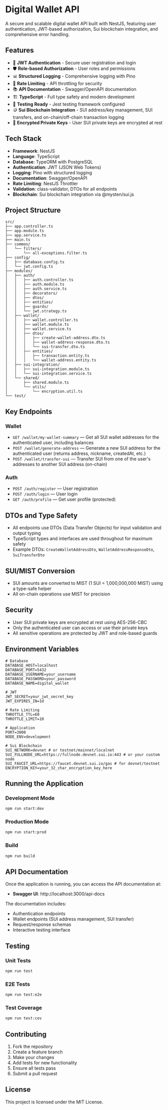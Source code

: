 # Digital Wallet API

A secure and scalable digital wallet API built with NestJS, featuring user authentication, JWT-based authorization, Sui blockchain integration, and comprehensive error handling.

## Features

- 🔐 **JWT Authentication** - Secure user registration and login
- 🛡️ **Role-based Authorization** - User roles and permissions
- 📊 **Structured Logging** - Comprehensive logging with Pino
- 🚀 **Rate Limiting** - API throttling for security
- 📚 **API Documentation** - Swagger/OpenAPI documentation
- 🏗️ **TypeScript** - Full type safety and modern development
- 🧪 **Testing Ready** - Jest testing framework configured
- 🪙 **Sui Blockchain Integration** - SUI address/key management, SUI transfers, and on-chain/off-chain transaction logging
- 🔑 **Encrypted Private Keys** - User SUI private keys are encrypted at rest

## Tech Stack

- **Framework**: NestJS
- **Language**: TypeScript
- **Database**: TypeORM with PostgreSQL
- **Authentication**: JWT (JSON Web Tokens)
- **Logging**: Pino with structured logging
- **Documentation**: Swagger/OpenAPI
- **Rate Limiting**: NestJS Throttler
- **Validation**: class-validator, DTOs for all endpoints
- **Blockchain**: Sui blockchain integration via @mysten/sui.js

## Project Structure

```
src/
├── app.controller.ts
├── app.module.ts
├── app.service.ts
├── main.ts
├── common/
│   └── filters/
│       └── all-exceptions.filter.ts
├── config/
│   ├── database.config.ts
│   └── jwt.config.ts
├── modules/
│   ├── auth/
│   │   ├── auth.controller.ts
│   │   ├── auth.module.ts
│   │   ├── auth.service.ts
│   │   ├── decorators/
│   │   ├── dtos/
│   │   ├── entities/
│   │   ├── guards/
│   │   └── jwt.strategy.ts
│   ├── wallet/
│   │   ├── wallet.controller.ts
│   │   ├── wallet.module.ts
│   │   ├── wallet.service.ts
│   │   ├── dtos/
│   │   │   ├── create-wallet-address.dto.ts
│   │   │   ├── wallet-address-response.dto.ts
│   │   │   └── sui-transfer.dto.ts
│   │   ├── entities/
│   │   │   ├── transaction.entity.ts
│   │   │   └── wallet-address.entity.ts
│   ├── sui-integration/
│   │   ├── sui-integration.module.ts
│   │   └── sui-integration.service.ts
│   └── shared/
│       ├── shared.module.ts
│       └── utils/
│           └── encryption.util.ts
└── test/
```

## Key Endpoints

### Wallet
- `GET /wallet/my-wallet-summary` — Get all SUI wallet addresses for the authenticated user, including balances
- `POST /wallet/generate-address` — Generate a new SUI address for the authenticated user (returns address, nickname, createdAt, etc.)
- `POST /wallet/transfer-sui` — Transfer SUI from one of the user's addresses to another SUI address (on-chain)

### Auth
- `POST /auth/register` — User registration
- `POST /auth/login` — User login
- `GET /auth/profile` — Get user profile (protected)

## DTOs and Type Safety
- All endpoints use DTOs (Data Transfer Objects) for input validation and output typing
- TypeScript types and interfaces are used throughout for maximum safety
- Example DTOs: `CreateWalletAddressDto`, `WalletAddressResponseDto`, `SuiTransferDto`

## SUI/MIST Conversion
- SUI amounts are converted to MIST (1 SUI = 1,000,000,000 MIST) using a type-safe helper
- All on-chain operations use MIST for precision

## Security
- User SUI private keys are encrypted at rest using AES-256-CBC
- Only the authenticated user can access or use their private keys
- All sensitive operations are protected by JWT and role-based guards

## Environment Variables

```
# Database
DATABASE_HOST=localhost
DATABASE_PORT=5432
DATABASE_USERNAME=your_username
DATABASE_PASSWORD=your_password
DATABASE_NAME=digital_wallet

# JWT
JWT_SECRET=your_jwt_secret_key
JWT_EXPIRES_IN=1d

# Rate Limiting
THROTTLE_TTL=60
THROTTLE_LIMIT=10

# Application
PORT=3000
NODE_ENV=development

# Sui Blockchain
SUI_NETWORK=devnet # or testnet/mainnet/localnet
SUI_FULLNODE_URL=https://fullnode.devnet.sui.io:443 # or your custom node
SUI_FAUCET_URL=https://faucet.devnet.sui.io/gas # for devnet/testnet
ENCRYPTION_KEY=your_32_char_encryption_key_here
```

## Running the Application

### Development Mode
```bash
npm run start:dev
```

### Production Mode
```bash
npm run start:prod
```

### Build
```bash
npm run build
```

## API Documentation

Once the application is running, you can access the API documentation at:

- **Swagger UI**: http://localhost:3000/api-docs

The documentation includes:
- Authentication endpoints
- Wallet endpoints (SUI address management, SUI transfer)
- Request/response schemas
- Interactive testing interface

## Testing

### Unit Tests
```bash
npm run test
```

### E2E Tests
```bash
npm run test:e2e
```

### Test Coverage
```bash
npm run test:cov
```

## Contributing

1. Fork the repository
2. Create a feature branch
3. Make your changes
4. Add tests for new functionality
5. Ensure all tests pass
6. Submit a pull request

## License

This project is licensed under the MIT License.
